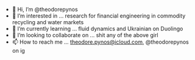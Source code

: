 - 👋 Hi, I’m @theodorepynos
- 👀 I’m interested in ... research for financial engineering in commodity recycling and water markets
- 🌱 I’m currently learning ... fluid dynamics and Ukrainian on Duolingo
- 💞️ I’m looking to collaborate on ... shit any of the above girl
- 📫 How to reach me ... theodore.pynos@icloud.com, @theodorepynos on ig

<!---
theodorepynos/theodorepynos is a ✨ special ✨ repository because its `README.md` (this file) appears on your GitHub profile.
You can click the Preview link to take a look at your changes.
--->
